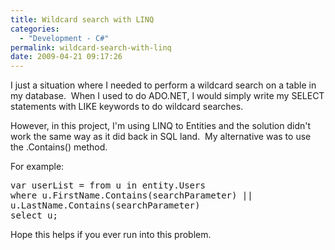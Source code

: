 ```yaml
---
title: Wildcard search with LINQ
categories:
  - "Development - C#"
permalink: wildcard-search-with-linq
date: 2009-04-21 09:17:26
---
```


I just a situation where I needed to perform a wildcard search on a table in my database.  When I used to do ADO.NET, I would simply write my SELECT statements with LIKE keywords to do wildcard searches.

However, in this project, I'm using LINQ to Entities and the solution didn't work the same way as it did back in SQL land.  My alternative was to use the .Contains() method.

For example:
<pre lang="csharp">var userList = from u in entity.Users
where u.FirstName.Contains(searchParameter) ||
u.LastName.Contains(searchParameter)
select u;</pre>

Hope this helps if you ever run into this problem.